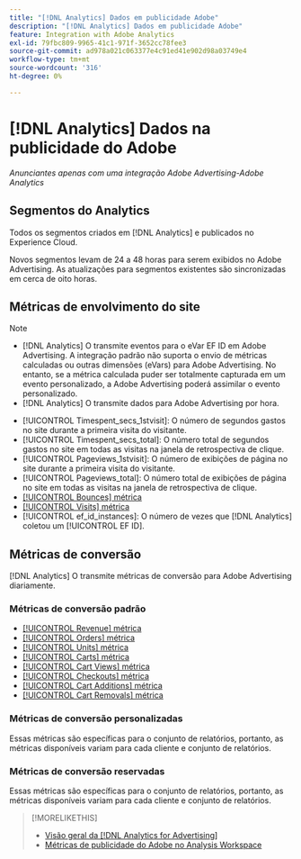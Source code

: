 ```yaml
---
title: "[!DNL Analytics] Dados em publicidade Adobe"
description: "[!DNL Analytics] Dados em publicidade Adobe"
feature: Integration with Adobe Analytics
exl-id: 79fbc809-9965-41c1-971f-3652cc78fee3
source-git-commit: ad978a021c063377e4c91ed41e902d98a03749e4
workflow-type: tm+mt
source-wordcount: '316'
ht-degree: 0%

---
```


# [!DNL Analytics] Dados na publicidade do Adobe

*Anunciantes apenas com uma integração Adobe Advertising-Adobe Analytics*

## Segmentos do Analytics

Todos os segmentos criados em [!DNL Analytics] e publicados no Experience Cloud.

Novos segmentos levam de 24 a 48 horas para serem exibidos no Adobe Advertising. As atualizações para segmentos existentes são sincronizadas em cerca de oito horas.

<!-- I added "metric" to some of the links below, even though it looks redundant, because of syntax limitations: If you use [!DNL] or [!UICONTROL] as the sole text of a link (such as [[!UICONTROL Revenue]], the tag is included in the link text (such as "[!UICONTROL Revenue]") when it's published. -->

## Métricas de envolvimento do site

>[!NOTE]
>
>* [!DNL Analytics] O transmite eventos para o eVar EF ID em Adobe Advertising.  A integração padrão não suporta o envio de métricas calculadas ou outras dimensões (eVars) para Adobe Advertising. No entanto, se a métrica calculada puder ser totalmente capturada em um evento personalizado, a Adobe Advertising poderá assimilar o evento personalizado.
>* [!DNL Analytics] O transmite dados para Adobe Advertising por hora.


* [!UICONTROL Timespent_secs_1stvisit]: O número de segundos gastos no site durante a primeira visita do visitante.
* [!UICONTROL Timespent_secs_total]: O número total de segundos gastos no site em todas as visitas na janela de retrospectiva de clique.
* [!UICONTROL Pageviews_1stvisit]: O número de exibições de página no site durante a primeira visita do visitante.
* [!UICONTROL Pageviews_total]: O número total de exibições de página no site em todas as visitas na janela de retrospectiva de clique.
* [[!UICONTROL Bounces] métrica](https://experienceleague.adobe.com/docs/analytics/components/metrics/bounces.html)
* [[!UICONTROL Visits] métrica](https://experienceleague.adobe.com/docs/analytics/components/metrics/visits.html)
* [!UICONTROL ef_id_instances]: O número de vezes que [!DNL Analytics] coletou um [!UICONTROL EF ID].

## Métricas de conversão

[!DNL Analytics] O transmite métricas de conversão para Adobe Advertising diariamente.

### Métricas de conversão padrão

* [[!UICONTROL Revenue] métrica](https://experienceleague.adobe.com/docs/analytics/components/metrics/revenue.html)
* [[!UICONTROL Orders] métrica](https://experienceleague.adobe.com/docs/analytics/components/metrics/orders.html)
* [[!UICONTROL Units] métrica](https://experienceleague.adobe.com/docs/analytics/components/metrics/units.html)
* [[!UICONTROL Carts] métrica](https://experienceleague.adobe.com/docs/analytics/components/metrics/carts.html)
* [[!UICONTROL Cart Views] métrica](https://experienceleague.adobe.com/docs/analytics/components/metrics/cart-views.html)
* [[!UICONTROL Checkouts] métrica](https://experienceleague.adobe.com/docs/analytics/components/metrics/checkouts.html)
* [[!UICONTROL Cart Additions] métrica](https://experienceleague.adobe.com/docs/analytics/components/metrics/cart-additions.html)
* [[!UICONTROL Cart Removals] métrica](https://experienceleague.adobe.com/docs/analytics/components/metrics/cart-removals.html)

### Métricas de conversão personalizadas

Essas métricas são específicas para o conjunto de relatórios, portanto, as métricas disponíveis variam para cada cliente e conjunto de relatórios.

### Métricas de conversão reservadas

Essas métricas são específicas para o conjunto de relatórios, portanto, as métricas disponíveis variam para cada cliente e conjunto de relatórios.

>[!MORELIKETHIS]
>
>* [Visão geral da [!DNL Analytics for Advertising]](overview.md)
>* [Métricas de publicidade do Adobe no Analysis Workspace](/help/integrations/analytics/advertising-cloud-metrics-in-analytics.md)

